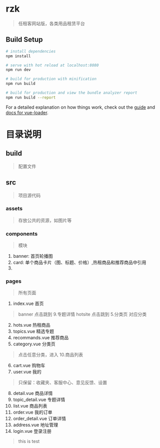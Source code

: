 # rzk

> 任租客网站版，各类用品租赁平台

## Build Setup

``` bash
# install dependencies
npm install

# serve with hot reload at localhost:8080
npm run dev

# build for production with minification
npm run build

# build for production and view the bundle analyzer report
npm run build --report
```

For a detailed explanation on how things work, check out the [guide](http://vuejs-templates.github.io/webpack/) and [docs for vue-loader](http://vuejs.github.io/vue-loader).


# 目录说明

## build

> 配置文件

## src

> 项目源代码

###  assets

> 存放公共的资源，如图片等

### components

> 模块

1. banner: 首页轮播图
2. card: 单个商品卡片（图、标题、价格）,热租商品和推荐商品中引用
3.

### pages

> 所有页面

1. index.vue    首页

> banner 点击跳到 9.专题详情
> hotsite 点击跳到 5.分类页 对应分类

2. hots.vue 热租商品
3. topics.vue 精选专题
4. recommands.vue 推荐商品
5. category.vue 分类页

> 点击任意分类，进入 10.商品列表

6. cart.vue 购物车
7. user.vue 我的

> 只保留：收藏夹、客服中心、意见反馈、设置

8. detail.vue 商品详情
9. topic_detail.vue 专题详情
10. list.vue 商品列表
11. order.vue 我的订单
12. order_detail.vue 订单详情
13. address.vue 地址管理
14. login.vue 登录注册

 >this is test
